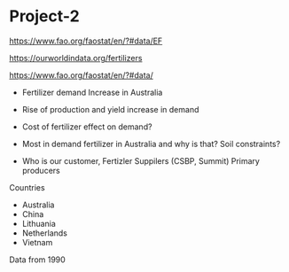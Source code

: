 # Project-2

https://www.fao.org/faostat/en/?#data/EF

https://ourworldindata.org/fertilizers

https://www.fao.org/faostat/en/?#data/


- Fertilizer demand Increase in Australia

- Rise of production and yield increase in demand

- Cost of fertilizer effect on demand?

- Most in demand fertilizer in Australia and why is that? Soil constraints?

- Who is our customer, Fertizler Suppilers (CSBP, Summit) Primary producers

Countries

- Australia
- China
- Lithuania
- Netherlands
- Vietnam


Data from 1990
